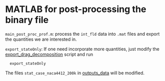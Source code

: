 # MATLAB for post-processing the binary file 

`main_post_proc_prof.m`: process the `int_fld` data into `.mat` files and export the quantities we are interested in. 

`export_stateOnly`: If one need incorporate more quantities, just modify the [export_drag_decomposition](./matlab_func/export_drag_decomposition.m) script and run 

      export_stateOnly

The files `stat_case_naca4412_200k` in [outputs_data](../outputs_data/) will be modified. 